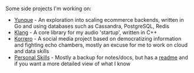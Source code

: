 Some side projects I'm working on:
- [Yunque](https://github.com/lukasmwerk/yunque) - An exploration into scaling ecommerce backends, written in Go and using databases such as Cassandra, PostgreSQL, Redis
- [Klang](https://github.com/atalere-audio/klang) - A core library for my audio 'startup', written in C++
- [Korrero](https://github.com/korrero) - A social media project based on democratizing information and fighting echo chambers, mostly an excuse for me to work on cloud and data skills
- [Personal Skills](https://github.com/lukasmwerk/skills) - Mostly a backup for notes/docs, but has a [readme](https://github.com/lukasmwerk/skills/blob/main/README.md) and if you want a more detailed view of what I know

